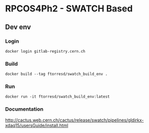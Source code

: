 # RPCOS4Ph2 - SWATCH Based

## Dev env

### Login

`docker login gitlab-registry.cern.ch`


### Build

`docker build --tag ftorresd/swatch_build_env .`

### Run

`docker run -it ftorresd/swatch_build_env:latest`

### Documentation

http://cactus.web.cern.ch/cactus/release/swatch/pipelines/gldirkx-xdaq15/usersGuide/install.html